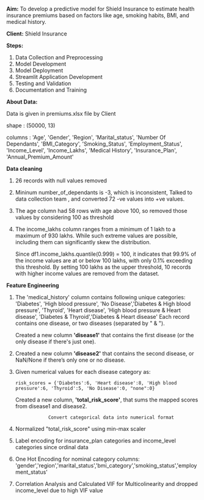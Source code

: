 **Aim:** To develop a predictive model for Shield Insurance to estimate health insurance 
premiums based on factors like age, smoking habits, BMI, and medical history.

**Client:** Shield Insurance 

**Steps:**

1. Data Collection and Preprocessing 
2. Model Development 
3. Model Deployment 
4. Streamlit Application Development 
5. Testing and Validation 
6. Documentation and Training 

**About Data:**

Data is given in premiums.xlsx file by Client

shape : (50000, 13)

columns : 'Age', 'Gender', 'Region', 'Marital_status', 'Number Of Dependants', 'BMI_Category', 'Smoking_Status', 'Employment_Status', 'Income_Level',
       'Income_Lakhs', 'Medical History', 'Insurance_Plan', 'Annual_Premium_Amount'

**Data cleaning**

1. 26 records with null values removed
1. Mininum number_of_dependants is -3, which is inconsistent, Talked to data collection team ,
   and converted 72 -ve values into +ve values.
2. The age column had 58 rows with age above 100, so removed those values by considering 100 as threshold
3. The income_lakhs column ranges from a minimum of 1 lakh to a maximum of 930 lakhs.
   While such extreme values are possible, including them can significantly skew the distribution.

   Since df1.income_lakhs.quantile(0.999) = 100, it indicates that 99.9% of the income values are at or below 100 lakhs,
   with only 0.1% exceeding this threshold. By setting 100 lakhs as the upper threshold,
   10 records with higher income values are removed from the dataset.

**Feature Engineering**
         
1. The 'medical_history' column contains following unique categories:
        'Diabetes', 'High blood pressure', 'No Disease','Diabetes & High blood pressure', 'Thyroid', 'Heart disease',
       'High blood pressure & Heart disease', 'Diabetes & Thyroid','Diabetes & Heart disease'
   Each record contains one disease, or two diseases (separated by " & "). 

   Created a new column **'disease1'** that contains the first disease (or the only disease if there's just one).

2. Created a new column **'disease2'** that contains the second disease, or NaN/None if there’s only one or no disease.

3. Given numerical values for each disease category as: 

       risk_scores = {'Diabetes':6, 'Heart disease':8, 'High blood pressure':6, 'Thyroid':5, 'No Disease':0, "none":0}

   Created a new column, **'total_risk_score'**, that sums the mapped scores from disease1 and disease2.

                   Convert categorical data into numerical format

4. Normalized "total_risk_score" using min-max scaler

5. Label encoding for insurance_plan categories and income_level categories since ordinal data

6. One Hot Encoding for nominal category columns: 'gender','region','marital_status','bmi_category','smoking_status','employment_status'

7. Correlation Analysis and Calculated VIF for Multicolinearity and dropped income_level due to high VIF value




